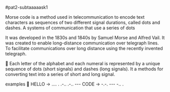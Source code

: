 #pat2-subtaaaaask1

Morse code is a method used in telecommunication to encode text characters as sequences of two different signal durations, called dots and dashes.
A systems  of  communication that use a series of dots 

It was developed in the 1830s and 1840s by Samuel Morse and Alfred Vail. It was created to enable long-distance communication over telegraph lines.
To facilitate communications over long distance using the recently invented telegraph.

	Each letter of the alphabet and each numeral is represented by a unique sequence of dots (short signals) and dashes (long signals).
It a   methods for converting text into a series of short and long signal.

examples
	HELLO → …. . .-.. .-.. ---
CODE → -.-. --- -.. .
